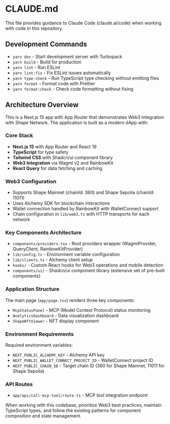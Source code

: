 # CLAUDE.md

This file provides guidance to Claude Code (claude.ai/code) when working with code in this repository.

## Development Commands

- `yarn dev` - Start development server with Turbopack
- `yarn build` - Build for production
- `yarn lint` - Run ESLint
- `yarn lint:fix` - Fix ESLint issues automatically
- `yarn type-check` - Run TypeScript type checking without emitting files
- `yarn format` - Format code with Prettier
- `yarn format:check` - Check code formatting without fixing

## Architecture Overview

This is a Next.js 15 app with App Router that demonstrates Web3 integration with Shape Network. The application is built as a modern dApp with:

### Core Stack
- **Next.js 15** with App Router and React 19
- **TypeScript** for type safety
- **Tailwind CSS** with Shadcn/ui component library
- **Web3 Integration** via Wagmi v2 and RainbowKit
- **React Query** for data fetching and caching

### Web3 Configuration
- Supports Shape Mainnet (chainId: 360) and Shape Sepolia (chainId: 11011)
- Uses Alchemy SDK for blockchain interactions
- Wallet connection handled by RainbowKit with WalletConnect support
- Chain configuration in `lib/web3.ts` with HTTP transports for each network

### Key Components Architecture
- `components/providers.tsx` - Root providers wrapper (WagmiProvider, QueryClient, RainbowKitProvider)
- `lib/config.ts` - Environment variable configuration
- `lib/clients.ts` - Alchemy client setup
- `hooks/` - Custom React hooks for Web3 operations and mobile detection
- `components/ui/` - Shadcn/ui component library (extensive set of pre-built components)

### Application Structure
The main page (`app/page.tsx`) renders three key components:
- `McpStatusPanel` - MCP (Model Context Protocol) status monitoring
- `AnalyticsDashboard` - Data visualization dashboard
- `ShapeNftViewer` - NFT display component

### Environment Requirements
Required environment variables:
- `NEXT_PUBLIC_ALCHEMY_KEY` - Alchemy API key
- `NEXT_PUBLIC_WALLET_CONNECT_PROJECT_ID` - WalletConnect project ID
- `NEXT_PUBLIC_CHAIN_ID` - Target chain ID (360 for Shape Mainnet, 11011 for Shape Sepolia)

### API Routes
- `app/api/call-mcp-tool/route.ts` - MCP tool integration endpoint

When working with this codebase, prioritize Web3 best practices, maintain TypeScript types, and follow the existing patterns for component composition and state management.